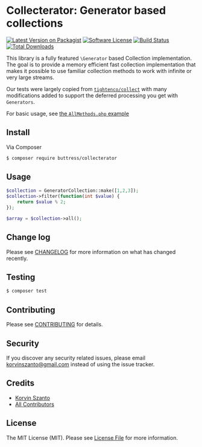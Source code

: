 # Collecterator: Generator based collections

[![Latest Version on Packagist][ico-version]][link-packagist]
[![Software License][ico-license]](LICENSE.md)
[![Build Status][ico-actions]][link-actions]
[![Total Downloads][ico-downloads]][link-downloads]

This library is a fully featured `\Generator` based Collection implementation. 
The goal is to provide a memory efficient fast collection implementation that makes it possible to use familiar
collection methods to work with infinite or very large streams.

Our tests were largely copied from [`tightenco/collect`](https://packagist.org/packages/tightenco/collect) with many 
modifications added to support the deferred processing you get with `Generators`.

For basic usage, see [the `AllMethods.php` example](examples/AllMethods.php)

## Install

Via Composer

``` bash
$ composer require buttress/collecterator
```

## Usage

``` php
$collection = GeneratorCollection::make([1,2,3]);
$collection->filter(function(int $value) {
    return $value % 2;
});

$array = $collection->all();
```

## Change log

Please see [CHANGELOG](https://github.com/buttress/collecterator/releases) for more information on what has changed recently.

## Testing

``` bash
$ composer test
```

## Contributing

Please see [CONTRIBUTING](CONTRIBUTING.md) for details.

## Security

If you discover any security related issues, please email korvinszanto@gmail.com instead of using the issue tracker.

## Credits

- [Korvin Szanto][link-author]
- [All Contributors][link-contributors]

## License

The MIT License (MIT). Please see [License File](LICENSE.md) for more information.

[ico-version]: https://img.shields.io/packagist/v/buttress/collecterator.svg?style=flat-square
[ico-license]: https://img.shields.io/badge/license-MIT-brightgreen.svg?style=flat-square
[ico-actions]: https://img.shields.io/github/actions/workflow/status/buttress/collecterator/test.yml?style=flat-square
[ico-downloads]: https://img.shields.io/packagist/dt/buttress/collecterator.svg?style=flat-square

[link-packagist]: https://packagist.org/packages/buttress/collecterator
[link-actions]: https://github.com/buttress/collecterator/actions
[link-downloads]: https://packagist.org/packages/buttress/collecterator
[link-author]: https://github.com/korvinszanto
[link-contributors]: ../../contributors
